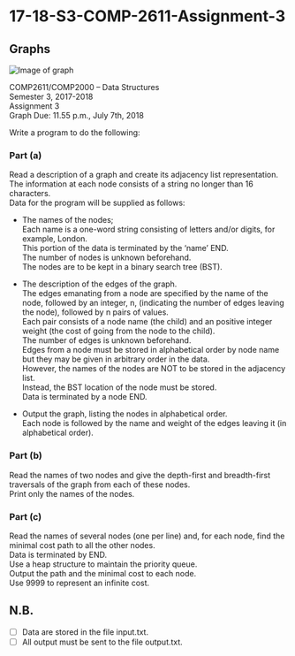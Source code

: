 # 17-18-S3-COMP-2611-Assignment-3
## Graphs  

![Image of graph](https://github.com/chris24s/17-18-S3-COMP-2611-Assignment-3/blob/master/Graph.png?raw=true)


COMP2611/COMP2000 – Data Structures  
Semester 3, 2017-2018  
Assignment 3  
Graph Due: 11.55 p.m., July 7th, 2018    
  
  

Write a program to do the following:  

### Part (a)
Read a description of a graph and create its adjacency list representation.   
The information at each node consists of a string no longer than 16 characters.  
Data for the program will be supplied as follows:  

* The names of the nodes;   
Each name is a one-word string consisting of letters and/or digits, for example, London.   
This portion of the data is terminated by the ‘name’ END.   
The number of nodes is unknown beforehand.   
The nodes are to be kept in a binary search tree (BST).  

*  The description of the edges of the graph.   
The edges emanating from a node are specified by the name of the node, followed by an integer, n, (indicating the number
of edges leaving the node), followed by n pairs of values.   
Each pair consists of a node name (the child) and an positive integer weight (the cost of going from the
node to the child).   
The number of edges is unknown beforehand.   
Edges from a node must be stored in alphabetical order by node name but they may be given in
arbitrary order in the data.  
However, the names of the nodes are NOT to be stored in the adjacency list.   
Instead, the BST location of the node must be stored.   
Data is terminated by a node END.  
  
* Output the graph, listing the nodes in alphabetical order.   
Each node is followed by the name and weight of the edges leaving it (in alphabetical order).  
  
    

### Part (b)
Read the names of two nodes and give the depth-first and breadth-first traversals of
the graph from each of these nodes.   
Print only the names of the nodes.  
  
    

### Part (c)
Read the names of several nodes (one per line) and, for each node, find the minimal
cost path to all the other nodes.   
Data is terminated by END.   
Use a heap structure to maintain the priority queue.   
Output the path and the minimal cost to each node.   
Use 9999 to represent an infinite cost.  
  
 
  

## N.B.
- [ ] Data are stored in the file input.txt.  
- [ ] All output must be sent to the file output.txt.
